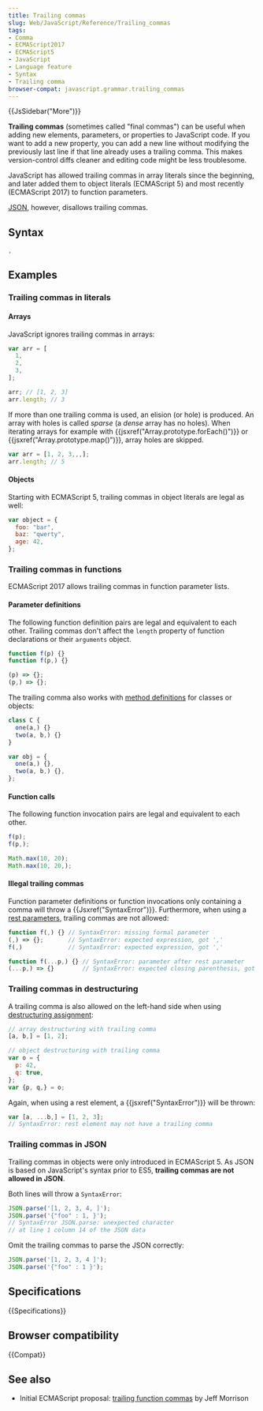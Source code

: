 ```yaml
---
title: Trailing commas
slug: Web/JavaScript/Reference/Trailing_commas
tags:
- Comma
- ECMAScript2017
- ECMAScript5
- JavaScript
- Language feature
- Syntax
- Trailing comma
browser-compat: javascript.grammar.trailing_commas
---
```

{{JsSidebar("More")}}

**Trailing commas** (sometimes called "final commas") can be useful when adding
new elements, parameters, or properties to JavaScript code. If you want to add a
new property, you can add a new line without modifying the previously last line
if that line already uses a trailing comma. This makes version-control diffs
cleaner and editing code might be less troublesome.

JavaScript has allowed trailing commas in array literals since the beginning,
and later added them to object literals (ECMAScript 5) and most recently
(ECMAScript 2017) to function parameters.

[JSON](/en-US/docs/Glossary/JSON), however, disallows trailing commas.

## Syntax

```js
,
```

## Examples

### Trailing commas in literals

#### Arrays

JavaScript ignores trailing commas in arrays:

```js
var arr = [
  1,
  2,
  3,
];

arr; // [1, 2, 3]
arr.length; // 3
```

If more than one trailing comma is used, an elision (or hole) is produced. An
array with holes is called _sparse_ (a _dense_ array has no holes). When
iterating arrays for example with
{{jsxref("Array.prototype.forEach()")}} or
{{jsxref("Array.prototype.map()")}}, array holes are skipped.

```js
var arr = [1, 2, 3,,,];
arr.length; // 5
```

#### Objects

Starting with ECMAScript 5, trailing commas in object literals are legal as
well:

```js
var object = {
  foo: "bar",
  baz: "qwerty",
  age: 42,
};
```

### Trailing commas in functions

ECMAScript 2017 allows trailing commas in function parameter lists.

#### Parameter definitions

The following function definition pairs are legal and equivalent to each other.
Trailing commas don't affect the `length` property of function declarations or
their `arguments` object.

```js
function f(p) {}
function f(p,) {}

(p) => {};
(p,) => {};
```

The trailing comma also works with
[method definitions](/en-US/docs/Web/JavaScript/Reference/Functions/Method_definitions)
for classes or objects:

```js
class C {
  one(a,) {}
  two(a, b,) {}
}

var obj = {
  one(a,) {},
  two(a, b,) {},
};
```

#### Function calls

The following function invocation pairs are legal and equivalent to each other.

```js
f(p);
f(p,);

Math.max(10, 20);
Math.max(10, 20,);
```

#### Illegal trailing commas

Function parameter definitions or function invocations only containing a comma
will throw a {{Jsxref("SyntaxError")}}. Furthermore, when using a
[rest parameters](/en-US/docs/Web/JavaScript/Reference/Functions/rest_parameters),
trailing commas are not allowed:

```js example-bad
function f(,) {} // SyntaxError: missing formal parameter
(,) => {};       // SyntaxError: expected expression, got ','
f(,)             // SyntaxError: expected expression, got ','

function f(...p,) {} // SyntaxError: parameter after rest parameter
(...p,) => {}        // SyntaxError: expected closing parenthesis, got ','
```

### Trailing commas in destructuring

A trailing comma is also allowed on the left-hand side when using
[destructuring assignment](/en-US/docs/Web/JavaScript/Reference/Operators/Destructuring_assignment):

```js
// array destructuring with trailing comma
[a, b,] = [1, 2];

// object destructuring with trailing comma
var o = {
  p: 42,
  q: true,
};
var {p, q,} = o;
```

Again, when using a rest element, a {{jsxref("SyntaxError")}} will be
thrown:

```js example-bad
var [a, ...b,] = [1, 2, 3];
// SyntaxError: rest element may not have a trailing comma
```

### Trailing commas in JSON

Trailing commas in objects were only introduced in ECMAScript 5. As JSON is
based on JavaScript's syntax prior to ES5, **trailing commas are not allowed in
JSON**.

Both lines will throw a `SyntaxError`:

```js example-bad
JSON.parse('[1, 2, 3, 4, ]');
JSON.parse('{"foo" : 1, }');
// SyntaxError JSON.parse: unexpected character
// at line 1 column 14 of the JSON data
```

Omit the trailing commas to parse the JSON correctly:

```js example-good
JSON.parse('[1, 2, 3, 4 ]');
JSON.parse('{"foo" : 1 }');
```

## Specifications

{{Specifications}}

## Browser compatibility

{{Compat}}

## See also

- Initial ECMAScript proposal:
  [trailing function commas](https://github.com/tc39/proposal-trailing-function-commas)
  by Jeff Morrison
